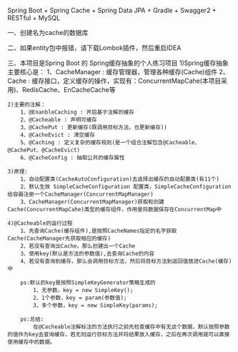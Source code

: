 Spring Boot + Spring Cache + Spring Data JPA + Gradle + Swagger2 + RESTful + MySQL

一、创建名为cache的数据库

二、如果entity包中报错，请下载Lombok插件，然后重启IDEA

三、本项目是Spring Boot 的 Spring缓存抽象的个人练习项目
    1)Spring缓存抽象主要核心是：
        1、CacheManager : 缓存管理器，管理各种缓存(Cache)组件
        2、Cache : 缓存接口，定义缓存的操作，实现有：ConcurrentMapCahe(本项目采用)、RedisCache、EnCacheCache等
    
    2)主要的注解：
        1、@EnanbleCaching : 开启基于注解的缓存
        2、@Cacheable : 声明可缓存
        3、@CachePut : 更新缓存(既调用目标方法，也更新缓存))
        4、@CacheEvict : 清空缓存
        5、@Caching : 定义复杂的缓存规则(是一个组合注解包含@Cacheable、@CachePut、@CacheEvict)
        6、@CacheConfig : 抽取公共的缓存属性

    3)原理:
        1、自动配置类(CacheAutoConfiguration)去选择出缓存的自动配置类(有11个)
        2、默认生效 SimpleCacheConfiguration 配置类，SimpleCacheConfiguration给容器注册一个CacheManager(ConcurrentMapManager)
        3、CacheManager(ConcurrentMapManager)获取和创建Cache(ConcurrentMapCahe)类型的缓存组件，作用是将数据保存在ConcurrentMap中

    4)@Cacheable的运行过程
        1、先查询Cache(缓存组件),是按照CacheNames指定的名字获取Cache(CacheManager先获取相应的缓存)
        2、若没有查询出Cache，那么创建出一个Cache
        3、使用key(默认是方法的参数值),去查询Cache的内容
        4、若没有查询到缓存，那么会调用目标方法，然后将目标方法到返回值放进Cache(缓存)中

        ps:默认的key是按照SimpleKeyGenerator策略生成的
            1、无参数，key = new SimpleKey();
            2、1个参数，key = param(参数值);
            3、多个参数，key = new SimpleKey(params);

        ps:总结:
            在@Cacheable注解标注的方法执行之前先检查缓存中有无这个数据，默认按照参数的值作为key去查询缓存，若无则运行目标方法并将结果放入缓存，之后在再次调用就可以直接使用缓存中的数据。
    